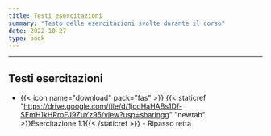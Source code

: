 ```yaml
---
title: Testi esercitazioni
summary: "Testo delle esercitazioni svolte durante il corso"
date: 2022-10-27
type: book
---
```

---

## Testi esercitazioni



- {{< icon name="download" pack="fas" >}} {{< staticref "https://drive.google.com/file/d/1jcdHaHABs1Df-SEmH1kHRroFJ9ZuYz95/view?usp=sharingg" "newtab" >}}Esercitazione 1.1{{< /staticref >}} - Ripasso retta

 <!--

 - {{< icon name="download" pack="fas" >}} {{< staticref "https://drive.google.com/file/d/1eTPdOI0sKz3EdVxwdox433QpVEmEzMHU/view?usp=sharing" "newtab" >}}Esercitazione 1{{< /staticref >}} - Contabilità nazionale e IPC
 
- {{< icon name="download" pack="fas" >}} {{< staticref "https://drive.google.com/file/d/1JhEYMXGL1yJH3OdsWz_n9BaVfeg8-i1z/view?usp=sharing" "newtab" >}}Esercitazione 2{{< /staticref >}} - Mercato de lavoro, sistema monetario e inflazione.


- {{< icon name="download" pack="fas" >}} {{< staticref "https://drive.google.com/file/d/1iZt3ED9jABIKqrwfd50wpIvZ0hr_-4GG/view?usp=share_link" "newtab" >}}Esercitazione 3{{< /staticref >}} - Crescita economica e modello di Solow.

- {{< icon name="download" pack="fas" >}} {{< staticref "https://drive.google.com/file/d/1gsVyjeJ2x71UMbbdN3Tn1Gw6nMbJ7Sbh/view?usp=share_link" "newtab" >}}Esercitazione 4{{< /staticref >}} - Cicli economici, croce croce keynesiana e introduzione al modello IS-LM

- {{< icon name="download" pack="fas" >}} {{< staticref "https://drive.google.com/file/d/1ffKp2IXXkeZNkjgigI1kCAPX3_k8oSdH/view?usp=share_link" "newtab" >}}Esercitazione 5{{< /staticref >}} - Il modello IS-LM

- {{< icon name="download" pack="fas" >}} {{< staticref "https://drive.google.com/file/d/1cvVNxvl0YiKyC-fD1Mg36kSXGRoPAwqt/view?usp=share_link" "newtab" >}}Esercitazione 6{{< /staticref >}} - Il modello AD-AS

- {{< icon name="download" pack="fas" >}} {{< staticref "https://drive.google.com/file/d/1FLp8yOa0eA0DaPECNebI_hUKLz_OZn9P/view?usp=share_link" "newtab" >}}Esercitazione 7{{< /staticref >}} - Simulazione esame

-->







